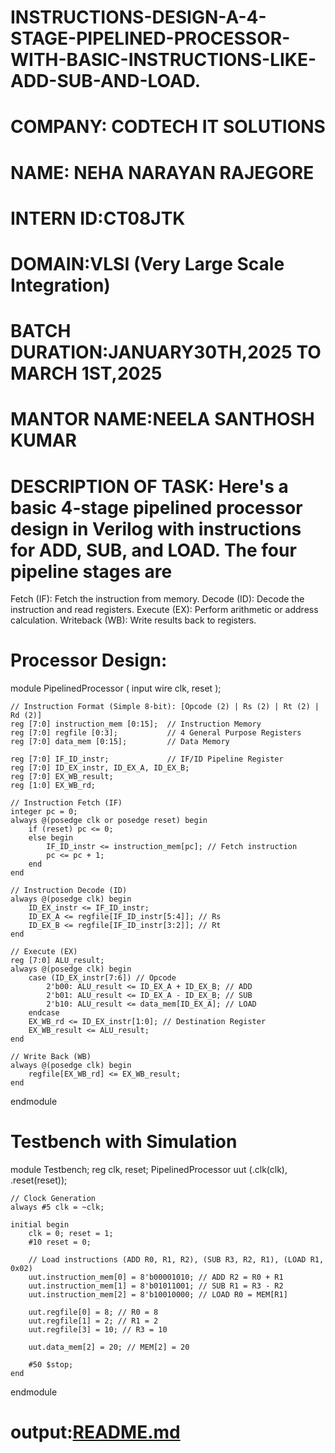 # INSTRUCTIONS-DESIGN-A-4-STAGE-PIPELINED-PROCESSOR-WITH-BASIC-INSTRUCTIONS-LIKE-ADD-SUB-AND-LOAD.
# COMPANY: CODTECH IT SOLUTIONS 
# NAME: NEHA NARAYAN RAJEGORE
# INTERN ID:CT08JTK
# DOMAIN:VLSI (Very Large Scale Integration)
# BATCH DURATION:JANUARY30TH,2025 TO MARCH 1ST,2025 
# MANTOR NAME:NEELA SANTHOSH KUMAR 
# DESCRIPTION OF TASK:  Here's a basic 4-stage pipelined processor design in Verilog with instructions for ADD, SUB, and LOAD. The four pipeline stages are
Fetch (IF): Fetch the instruction from memory.
Decode (ID): Decode the instruction and read registers.
Execute (EX): Perform arithmetic or address calculation.
Writeback (WB): Write results back to registers.
# Processor Design:
module PipelinedProcessor (
    input wire clk, reset
);

    // Instruction Format (Simple 8-bit): [Opcode (2) | Rs (2) | Rt (2) | Rd (2)]
    reg [7:0] instruction_mem [0:15];  // Instruction Memory
    reg [7:0] regfile [0:3];           // 4 General Purpose Registers
    reg [7:0] data_mem [0:15];         // Data Memory

    reg [7:0] IF_ID_instr;             // IF/ID Pipeline Register
    reg [7:0] ID_EX_instr, ID_EX_A, ID_EX_B;
    reg [7:0] EX_WB_result;
    reg [1:0] EX_WB_rd;
    
    // Instruction Fetch (IF)
    integer pc = 0;
    always @(posedge clk or posedge reset) begin
        if (reset) pc <= 0;
        else begin
            IF_ID_instr <= instruction_mem[pc]; // Fetch instruction
            pc <= pc + 1;
        end
    end

    // Instruction Decode (ID)
    always @(posedge clk) begin
        ID_EX_instr <= IF_ID_instr;
        ID_EX_A <= regfile[IF_ID_instr[5:4]]; // Rs
        ID_EX_B <= regfile[IF_ID_instr[3:2]]; // Rt
    end

    // Execute (EX)
    reg [7:0] ALU_result;
    always @(posedge clk) begin
        case (ID_EX_instr[7:6]) // Opcode
            2'b00: ALU_result <= ID_EX_A + ID_EX_B; // ADD
            2'b01: ALU_result <= ID_EX_A - ID_EX_B; // SUB
            2'b10: ALU_result <= data_mem[ID_EX_A]; // LOAD
        endcase
        EX_WB_rd <= ID_EX_instr[1:0]; // Destination Register
        EX_WB_result <= ALU_result;
    end

    // Write Back (WB)
    always @(posedge clk) begin
        regfile[EX_WB_rd] <= EX_WB_result;
    end

endmodule

# Testbench with Simulation

module Testbench;
    reg clk, reset;
    PipelinedProcessor uut (.clk(clk), .reset(reset));

    // Clock Generation
    always #5 clk = ~clk;

    initial begin
        clk = 0; reset = 1;
        #10 reset = 0;

        // Load instructions (ADD R0, R1, R2), (SUB R3, R2, R1), (LOAD R1, 0x02)
        uut.instruction_mem[0] = 8'b00001010; // ADD R2 = R0 + R1
        uut.instruction_mem[1] = 8'b01011001; // SUB R1 = R3 - R2
        uut.instruction_mem[2] = 8'b10010000; // LOAD R0 = MEM[R1]
        
        uut.regfile[0] = 8; // R0 = 8
        uut.regfile[1] = 2; // R1 = 2
        uut.regfile[3] = 10; // R3 = 10

        uut.data_mem[2] = 20; // MEM[2] = 20

        #50 $stop;
    end
endmodule
# output:[README.md](https://github.com/user-attachments/files/18814758/README.md)



